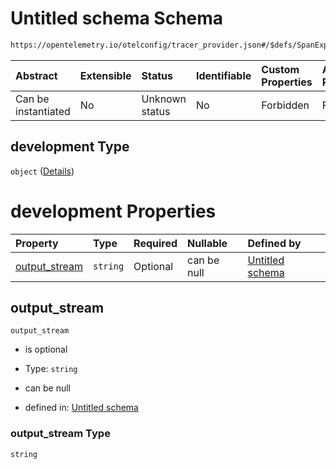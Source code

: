 # Untitled schema Schema

```txt
https://opentelemetry.io/otelconfig/tracer_provider.json#/$defs/SpanExporter/properties/otlp_file/development
```



| Abstract            | Extensible | Status         | Identifiable | Custom Properties | Additional Properties | Access Restrictions | Defined In                                                                       |
| :------------------ | :--------- | :------------- | :----------- | :---------------- | :-------------------- | :------------------ | :------------------------------------------------------------------------------- |
| Can be instantiated | No         | Unknown status | No           | Forbidden         | Forbidden             | none                | [tracer\_provider.json\*](../schema/tracer_provider.json "open original schema") |

## development Type

`object` ([Details](common-defs-experimentalotlpfileexporter.md))

# development Properties

| Property                         | Type     | Required | Nullable    | Defined by                                                                                                                                                                                             |
| :------------------------------- | :------- | :------- | :---------- | :----------------------------------------------------------------------------------------------------------------------------------------------------------------------------------------------------- |
| [output\_stream](#output_stream) | `string` | Optional | can be null | [Untitled schema](common-defs-experimentalotlpfileexporter-properties-output_stream.md "https://opentelemetry.io/otelconfig/common.json#/$defs/ExperimentalOtlpFileExporter/properties/output_stream") |

## output\_stream



`output_stream`

* is optional

* Type: `string`

* can be null

* defined in: [Untitled schema](common-defs-experimentalotlpfileexporter-properties-output_stream.md "https://opentelemetry.io/otelconfig/common.json#/$defs/ExperimentalOtlpFileExporter/properties/output_stream")

### output\_stream Type

`string`
